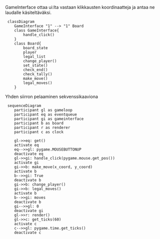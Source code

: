 GameInterface ottaa ui:lta vastaan klikkausten koordinaatteja ja antaa ne laudalle käsiteltäväksi.

```mermaid
 classDiagram
	GameInterface "1" --> "1" Board
	class GameInterface{
		handle_click()
	}
	class Board{
		board_state
		player
		legal_list
		change_player()
		set_state()
		check_end()
		check_tally()
		make_move()
		legal_moves()
	}
```

Yhden siirron pelaaminen sekvenssikaaviona

```mermaid
 sequenceDiagram
	participant gl as gameloop
	participant eq as eventqueue
	participant gi as gameinterface
	participant b as board
	participant r as renderer
	participant c as clock

	gl->>eq: get()
	activate eq
	eq-->>gl: pygame.MOUSEBUTTONUP
	deactivate eq
	gl->>gi: handle_click(pygame.mouse.get_pos())
	activate gi
	gi->>b: make_move(x_coord, y_coord)
	activate b
	b-->>gi: True
	deactivate b
	gi->>b: change_player()
	gi->>b: legal_moves()
	activate b
	b-->>gi: moves
	deactivate b
	gi-->>gl: 0
	deactivate gi
	gl->>r: render()
	gl->>c: get_ticks(60)
	activate c
	c-->>gl: pygame.time.get_ticks()
	deactivate c
```
